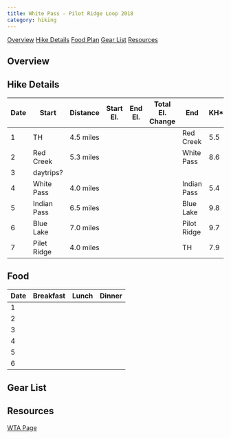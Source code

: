 ```yaml
---
title: White Pass - Pilot Ridge Loop 2018
category: hiking
---
```

[Overview](#over) 
[Hike Details](#hike)
[Food Plan](#food) 
[Gear List](#gear) 
[Resources](#resources) 

## <a id="over">Overview</a>

## <a id="hike">Hike Details</a>

| Date	| Start 		| Distance  | Start El. | End El. | Total El. Change | End 			| KH* |
| ---   | ---   		| ---       | ---       | ---     | ---              | --- 			| --- |
| 1		| TH			| 4.5 miles	|			|		|					| Red Creek		| 5.5 |
| 2		| Red Creek		| 5.3 miles	|			|		|					| White Pass	| 8.6 |
| 3		| daytrips?		|			|			|		|					|				|	  |
| 4		| White Pass 	| 4.0 miles	|			|		|					| Indian Pass	| 5.4 |
| 5		| Indian Pass	| 6.5 miles	|			|		|					| Blue Lake		| 9.8 |
| 6		| Blue Lake 	| 7.0 miles |			|		|					| Pilot Ridge	| 9.7 |
| 7		| Pilet Ridge 	| 4.0 miles | 			| 		| 					| TH 			| 7.9 | 

## <a id="food">Food</a>

| Date | Breakfast 		|Lunch		| Dinner	|
| ---  | ---   			| ---       | ---       |
| 1    |				|			|			|
| 2    |				|			|			|
| 3    |				|			|			|
| 4    |				|			|			|
| 5    |				|			|			|
| 6    |				|			|			|

## <a id="gear">Gear List</a>

## <a id="resources">Resources</a>

[WTA Page](https://www.wta.org/go-hiking/hikes/white-pass-pilot-ridge-loop)